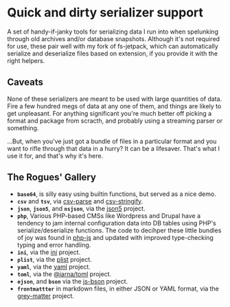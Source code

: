 # Quick and dirty serializer support

A set of handy-if-janky tools for serializing data I run into when spelunking through old archives and/or database snapshots. Although it's not required for use, these pair well with my fork of fs-jetpack, which can automatically serialize and deserialize files based on extension, if you provide it with the right helpers.

## Caveats

None of these serializers are meant to be used with large quantities of data. Fire a few hundred megs of data at any one of them, and things are likely to get unpleasant. For anything significant you're much better off picking a format and package from scracth, and probably using a streaming parser or something.

…But, when you've just got a bundle of files in a particular format and you want to rifle through that data in a hurry? It can be a lifesaver. That's what I use it for, and that's why it's here.

## The Rogues' Gallery

- **`base64`**, is silly easy using builtin functions, but served as a nice demo.
- **`csv`** and **`tsv`**, via [csv-parse](https://github.com/adaltas/node-csv) and [csv-stringify](https://github.com/adaltas/node-csv).
- **`json`**, **`json5`**, and **`nsjson`**, via the [json5](https://github.com/json5/json5) project.
- **`php`**, Various PHP-based CMSs like Wordpress and Drupal have a tendency to jam internal configuration data into DB tables using PHP's serialize/deserialize functions. The code to decihper these little bundles of joy was found in [php-js](http://phpjs.org/) and updated with improved type-checking typing and error handling.
- **`ini`**, via the [ini](https://github.com/npm/ini) project.
- **`plist`**, via the [plist](https://github.com/TooTallNate/plist.js) project.
- **`yaml`**, via the [yaml](https://github.com/eemeli/yaml) project.
- **`toml`**, via the [@iarna/toml](https://github.com/iarna/iarna-toml) project.
- **`ejson`**, and **`bson`** via the [js-bson](https://github.com/mongodb/js-bson) project.
- **`frontmattter`** in markdown files, in either JSON or YAML format, via the [grey-matter](https://github.com/jonschlinkert/gray-matter) project.
